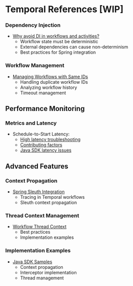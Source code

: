 # Temporal References [WIP]

### Dependency Injection
* [Why avoid DI in workflows and activities?](https://community.temporal.io/t/temporal-with-springboot/2734/14)
  * Workflow state must be deterministic
  * External dependencies can cause non-determinism
  * Best practices for Spring integration

### Workflow Management
* [Managing Workflows with Same IDs](https://community.temporal.io/t/execute-a-workflow-with-the-same-workflowid-with-another-one-which-is-having-workflowtasktimeout/4497)
  * Handling duplicate workflow IDs
  * Analyzing workflow history
  * Timeout management

## Performance Monitoring

### Metrics and Latency
* Schedule-to-Start Latency:
  * [High latency troubleshooting](https://community.temporal.io/t/workflow-task-schedule-to-start-latency-high/5238)
  * [Contributing factors](https://community.temporal.io/t/what-factors-count-for-workflow-schedule-to-start-latency/5829)
  * [Java SDK latency issues](https://community.temporal.io/t/very-big-schedule-to-start-workflow-latency-java-sdk/2733)

## Advanced Features

### Context Propagation
* [Spring Sleuth Integration](https://community.temporal.io/t/java-sdk-passing-spring-sleuth-traces/3318/3)
  * Tracing in Temporal workflows
  * Sleuth context propagation

### Thread Context Management
* [Workflow Thread Context](https://community.temporal.io/t/proper-way-to-set-workflow-thread-context/10055)
  * Best practices
  * Implementation examples

### Implementation Examples
* [Java SDK Samples](https://github.com/Quinn-With-Two-Ns/samples-java/commit/c99e24af5f20d1965827c5e178f6541a9b5ddf12#diff-41c2e5762a1afb781edd4dda97a55825dd23846364addcf5f7b9ff7c165186bf)
  * Context propagation
  * Interceptor implementation
  * Thread management
